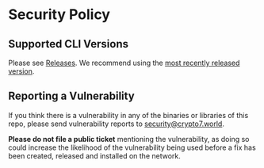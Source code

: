 # Security Policy

## Supported CLI Versions

Please see [Releases](https://github.com/crypto7world/heritage-cli/releases/). We recommend using the [most recently released version](https://github.com/crypto7world/heritage-cli/releases/latest).

## Reporting a Vulnerability

If you think there is a vulnerability in any of the binaries or libraries of this repo, please send vulnerability reports to <security@crypto7.world>.

**Please do not file a public ticket** mentioning the vulnerability, as doing so could increase the likelihood of the vulnerability being used before a fix has been created, released and installed on the network.
